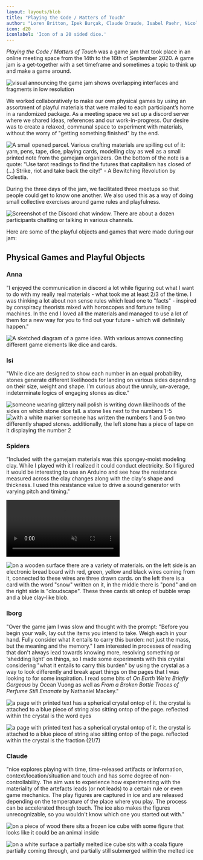 ```yaml
---
layout: layouts/blob
title: "Playing the Code / Matters of Touch"
author: "Loren Britton, Ipek Burçak, Claude Draude, Isabel Paehr, Nicole spiders"
icon: d20
iconlabel: 'Icon of a 20 sided dice.'
---
```


*Playing the Code / Matters of Touch* was a game jam that took place in an online meeting space from the 14th to the 16th of September 2020. A game jam is a get-together with a set timeframe and sometimes a topic to think up and make a game around.

![visual announcing the game jam shows overlapping interfaces and fragments in low resolution](/img/gamejam-announcement.png)

We worked collaboratively to make our own physical games by using an assortment of playful materials that were mailed to each participant’s home in a randomized package. As a meeting space we set up a discord server where we shared ideas, references and our work-in-progress. Our desire was to create a relaxed, communal space to experiment with materials, without the worry of "getting something finished" by the end.

![A small opened parcel. Various crafting materials are spilling out of it: yarn, pens, tape, dice, playing cards, modelling clay as well as a small printed note from the gamejam organizers. On the bottom of the note is a quote: "Use tarot readings to find the futures that capitalism has closed of (...) Strike, riot and take back the city!" - A Bewitching Revolution by Colestia.](/img/gamejam-box.jpg)

During the three days of the jam, we facilitated three meetups so that people could get to know one another. We also used this as a way of doing small collective exercises around game rules and playfulness.

![Screenshot of the Discord chat window. There are about a dozen participants chatting or talking in various channels.](/img/gamejam-discord.jpg)

Here are some of the  playful objects and games that were made during our jam: 

## Physical Games and Playful Objects

### Anna
"I enjoyed the communication in discord a lot while figuring out what I want to do with my really real materials - what took me at least 2/3 of the time. I was thinking a lot about non sense rules which lead one to "facts" - inspired by conspiracy theorists mixed with horoscopes and fortune telling machines. In the end I loved all the materials and managed to use a lot of them for a new way for you to find out your future - which will definitely happen."

![A sketched diagram of a game idea. With various arrows connecting different game elements like dice and cards.](/img/gamejam-anna-sketch.png)

### Isi 
"While dice are designed to show each number in an equal probability, stones generate different likelihoods for landing on various sides depending on their size, weight and shape. I’m curious about the unruly, un-average, indeterminate logics of engaging stones as dice."

![someone wearing glittery nail polish is writing down likelihoods of the sides on which stone dice fall. a stone lies next to the numbers 1-5](/img/gamejam-stones-01.jpg)
![with a white marker someone has written the numbers 1 and 5 on two differently shaped stones. additionally, the left stone has a piece of tape on it displaying the number 2](/img/gamejam-stones-02.jpg)

### Spiders

"Included with the gamejam materials was this spongey-moist modeling clay. While I played with it I realized it could conduct electricity. So I figured it would be interesting to use an Arduino and see how the resistance measured across the clay changes along with the clay's shape and thickness. I used this resistance value to drive a sound generator with varying pitch and timing."

<div class ="project-video">
  <video muted autoplay loop controls>
    <source src="/img/gamejam-clay.mp4" type="video/mp4">
  Your browser does not support the video tag.
  </video> 
</div>

![on a wooden surface there are a variety of materials. on the left side is an electronic bread board with red, green, yellow and black wires coming from it, connected to these wires are three drawn cards. on the left there is a card with the word "snow" written on it, in the middle there is "pond" and on the right side is "cloudscape". These three cards sit ontop of bubble wrap and a blue clay-like blob.](/img/gamejam-clay-02.jpg)


### lborg

"Over the game jam I was slow and thought with the prompt: "Before you begin your walk, lay out the items you intend to take. Weigh each in your hand. Fully consider what it entails to carry this burden: not just the mass, but the meaning and the memory." I am interested in processes of reading that don't always lead towards knowing more, resolving something or 'shedding light' on things, so I made some experiments with this crystal considering "what it entails to carry this burden" by using the crystal as a way to look differently and break apart things on the pages that I was looking to for some inspiration. I read some bits of *On Earth We're Briefly Gorgeous* by Ocean Vuong as well as *From a Broken Bottle Traces of Perfume Still Emanate* by Nathaniel Mackey."

![a page with printed text has a spherical crystal ontop of it. the crystal is attached to a blue piece of string also sitting ontop of the page. reflected within the crystal is the word eyes](/img/gamejam-crystal-01.jpg)

![a page with printed text has a spherical crystal ontop of it. the crystal is attached to a blue piece of string also sitting ontop of the page. reflected within the crystal is the fraction (21/7)](/img/gamejam-crystal-02.jpg)

### Claude

"nice explores playing with time, time-released artifacts or information, context/location/situation and touch and has some degree of non-controllability. 
The aim was to experience how experimenting with the materiality of the artefacts leads (or not leads) to a certain rule or even game mechanics. The play figures are captured in ice and are released depending on the temperature of the place where you play. The process can be accelerated through touch. The ice also makes the figures unrecognizable, so you wouldn't know which one you started out with."

![on a piece of wood there sits a frozen ice cube with some figure that looks like it could be an animal inside](/img/gamejam-nice-01.jpg)

![on a white surface a partially melted ice cube sits with a coala figure partially coming through, and partially still submerged within the melted ice](/img/gamejam-nice-02.jpg)